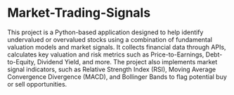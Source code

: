 # Market-Trading-Signals
This project is a Python-based application designed to help identify undervalued or overvalued stocks using a combination of fundamental valuation models and market signals. It collects financial data through APIs, calculates key valuation and risk metrics such as Price-to-Earnings, Debt-to-Equity, Dividend Yield, and more. The project also implements market signal indicators, such as Relative Strength Index (RSI), Moving Average Convergence Divergence (MACD), and Bollinger Bands to flag potential buy or sell opportunities.
